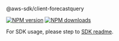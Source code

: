 @aws-sdk/client-forecastquery

[![NPM version](https://img.shields.io/npm/v/@aws-sdk/client-forecastquery/rc.svg)](https://www.npmjs.com/package/@aws-sdk/client-forecastquery)
[![NPM downloads](https://img.shields.io/npm/dm/@aws-sdk/client-forecastquery.svg)](https://www.npmjs.com/package/@aws-sdk/client-forecastquery)

For SDK usage, please step to [SDK readme](https://github.com/aws/aws-sdk-js-v3).

